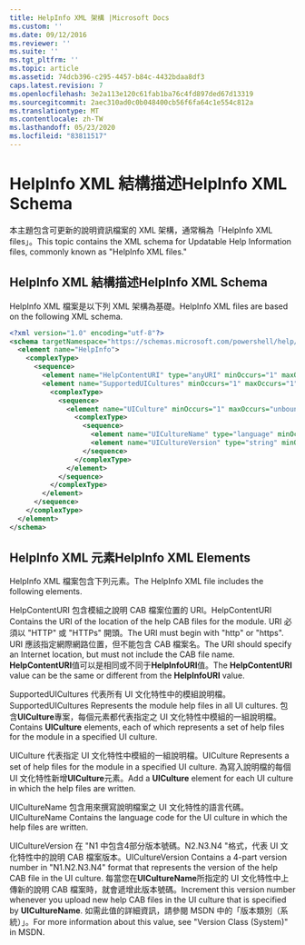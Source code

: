 ```yaml
---
title: HelpInfo XML 架構 |Microsoft Docs
ms.custom: ''
ms.date: 09/12/2016
ms.reviewer: ''
ms.suite: ''
ms.tgt_pltfrm: ''
ms.topic: article
ms.assetid: 74dcb396-c295-4457-b84c-4432bdaa8df3
caps.latest.revision: 7
ms.openlocfilehash: 3e2a113e120c61fab1ba76c4fd897ded67d13319
ms.sourcegitcommit: 2aec310ad0c0b048400cb56f6fa64c1e554c812a
ms.translationtype: MT
ms.contentlocale: zh-TW
ms.lasthandoff: 05/23/2020
ms.locfileid: "83811517"
---
```

# <a name="helpinfo-xml-schema"></a><span data-ttu-id="158d5-102">HelpInfo XML 結構描述</span><span class="sxs-lookup"><span data-stu-id="158d5-102">HelpInfo XML Schema</span></span>

<span data-ttu-id="158d5-103">本主題包含可更新的說明資訊檔案的 XML 架構，通常稱為「HelpInfo XML files」。</span><span class="sxs-lookup"><span data-stu-id="158d5-103">This topic contains the XML schema for Updatable Help Information files, commonly known as "HelpInfo XML files."</span></span>

## <a name="helpinfo-xml-schema"></a><span data-ttu-id="158d5-104">HelpInfo XML 結構描述</span><span class="sxs-lookup"><span data-stu-id="158d5-104">HelpInfo XML Schema</span></span>

<span data-ttu-id="158d5-105">HelpInfo XML 檔案是以下列 XML 架構為基礎。</span><span class="sxs-lookup"><span data-stu-id="158d5-105">HelpInfo XML files are based on the following XML schema.</span></span>

```xml
<?xml version="1.0" encoding="utf-8"?>
<schema targetNamespace="https://schemas.microsoft.com/powershell/help/2010/05" xmlns="http://www.w3.org/2001/XMLSchema">
  <element name="HelpInfo">
    <complexType>
      <sequence>
        <element name="HelpContentURI" type="anyURI" minOccurs="1" maxOccurs="1" />
        <element name="SupportedUICultures" minOccurs="1" maxOccurs="1">
          <complexType>
            <sequence>
              <element name="UICulture" minOccurs="1" maxOccurs="unbounded">
                <complexType>
                  <sequence>
                    <element name="UICultureName" type="language" minOccurs="1" maxOccurs="1" />
                    <element name="UICultureVersion" type="string" minOccurs="1" maxOccurs="1" />
                  </sequence>
                </complexType>
              </element>
            </sequence>
          </complexType>
        </element>
      </sequence>
    </complexType>
  </element>
</schema>
```

## <a name="helpinfo-xml-elements"></a><span data-ttu-id="158d5-106">HelpInfo XML 元素</span><span class="sxs-lookup"><span data-stu-id="158d5-106">HelpInfo XML Elements</span></span>

<span data-ttu-id="158d5-107">HelpInfo XML 檔案包含下列元素。</span><span class="sxs-lookup"><span data-stu-id="158d5-107">The HelpInfo XML file includes the following elements.</span></span>

<span data-ttu-id="158d5-108">HelpContentURI 包含模組之說明 CAB 檔案位置的 URI。</span><span class="sxs-lookup"><span data-stu-id="158d5-108">HelpContentURI Contains the URI of the location of the help CAB files for the module.</span></span> <span data-ttu-id="158d5-109">URI 必須以 "HTTP" 或 "HTTPs" 開頭。</span><span class="sxs-lookup"><span data-stu-id="158d5-109">The URI must begin with "http" or "https".</span></span> <span data-ttu-id="158d5-110">URI 應該指定網際網路位置，但不能包含 CAB 檔案名。</span><span class="sxs-lookup"><span data-stu-id="158d5-110">The URI should specify an Internet location, but must not include the CAB file name.</span></span> <span data-ttu-id="158d5-111">**HelpContentURI**值可以是相同或不同于**HelpInfoURI**值。</span><span class="sxs-lookup"><span data-stu-id="158d5-111">The **HelpContentURI** value can be the  same or different from the **HelpInfoURI** value.</span></span>

<span data-ttu-id="158d5-112">SupportedUICultures 代表所有 UI 文化特性中的模組說明檔。</span><span class="sxs-lookup"><span data-stu-id="158d5-112">SupportedUICultures Represents the module help files in all UI cultures.</span></span> <span data-ttu-id="158d5-113">包含**UICulture**專案，每個元素都代表指定之 UI 文化特性中模組的一組說明檔。</span><span class="sxs-lookup"><span data-stu-id="158d5-113">Contains **UICulture** elements, each of which represents a set of help files for the module in a specified UI culture.</span></span>

<span data-ttu-id="158d5-114">UICulture 代表指定 UI 文化特性中模組的一組說明檔。</span><span class="sxs-lookup"><span data-stu-id="158d5-114">UICulture Represents a set of help files for the module in a specified UI culture.</span></span> <span data-ttu-id="158d5-115">為寫入說明檔的每個 UI 文化特性新增**UICulture**元素。</span><span class="sxs-lookup"><span data-stu-id="158d5-115">Add a **UICulture** element for each UI culture in which the help files are written.</span></span>

<span data-ttu-id="158d5-116">UICultureName 包含用來撰寫說明檔案之 UI 文化特性的語言代碼。</span><span class="sxs-lookup"><span data-stu-id="158d5-116">UICultureName Contains the language code for the UI culture in which the help files are written.</span></span>

<span data-ttu-id="158d5-117">UICultureVersion 在 "N1 中包含4部分版本號碼。N2.N3.N4 "格式，代表 UI 文化特性中的說明 CAB 檔案版本。</span><span class="sxs-lookup"><span data-stu-id="158d5-117">UICultureVersion Contains a 4-part version number in "N1.N2.N3.N4" format that represents the version of the help CAB file in the UI culture.</span></span> <span data-ttu-id="158d5-118">每當您在**UICultureName**所指定的 UI 文化特性中上傳新的說明 CAB 檔案時，就會遞增此版本號碼。</span><span class="sxs-lookup"><span data-stu-id="158d5-118">Increment this version number whenever you upload new help CAB files in the UI culture that is specified by **UICultureName**.</span></span> <span data-ttu-id="158d5-119">如需此值的詳細資訊，請參閱 MSDN 中的「版本類別（系統）」。</span><span class="sxs-lookup"><span data-stu-id="158d5-119">For more information about this value, see "Version Class (System)" in MSDN.</span></span>
